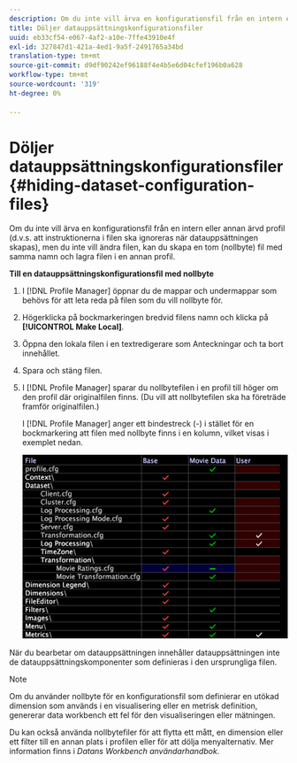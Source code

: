 ```yaml
---
description: Om du inte vill ärva en konfigurationsfil från en intern eller annan ärvd profil (d.v.s. att instruktionerna i filen ska ignoreras när datauppsättningen skapas), men du inte vill ändra filen, kan du skapa en tom (nollbyte) fil med samma namn och lagra filen i en annan profil.
title: Döljer datauppsättningskonfigurationsfiler
uuid: eb33cf54-e067-4af2-a10e-7ffe43910e4f
exl-id: 327847d1-421a-4ed1-9a5f-2491765a34bd
translation-type: tm+mt
source-git-commit: d9df90242ef96188f4e4b5e6d04cfef196b0a628
workflow-type: tm+mt
source-wordcount: '319'
ht-degree: 0%

---
```


# Döljer datauppsättningskonfigurationsfiler{#hiding-dataset-configuration-files}

Om du inte vill ärva en konfigurationsfil från en intern eller annan ärvd profil (d.v.s. att instruktionerna i filen ska ignoreras när datauppsättningen skapas), men du inte vill ändra filen, kan du skapa en tom (nollbyte) fil med samma namn och lagra filen i en annan profil.

**Till en datauppsättningskonfigurationsfil med nollbyte**

1. I [!DNL Profile Manager] öppnar du de mappar och undermappar som behövs för att leta reda på filen som du vill nollbyte för.
1. Högerklicka på bockmarkeringen bredvid filens namn och klicka på **[!UICONTROL Make Local]**.
1. Öppna den lokala filen i en textredigerare som Anteckningar och ta bort innehållet.
1. Spara och stäng filen.
1. I [!DNL Profile Manager] sparar du nollbytefilen i en profil till höger om den profil där originalfilen finns. (Du vill att nollbytefilen ska ha företräde framför originalfilen.)

   I [!DNL Profile Manager] anger ett bindestreck (-) i stället för en bockmarkering att filen med nollbyte finns i en kolumn, vilket visas i exemplet nedan.

   ![](assets/vis_ProfileManager_ZeroByteFile.png)

När du bearbetar om datauppsättningen innehåller datauppsättningen inte de datauppsättningskomponenter som definieras i den ursprungliga filen.

>[!NOTE]
>
>Om du använder nollbyte för en konfigurationsfil som definierar en utökad dimension som används i en visualisering eller en metrisk definition, genererar data workbench ett fel för den visualiseringen eller mätningen.

Du kan också använda nollbytefiler för att flytta ett mått, en dimension eller ett filter till en annan plats i profilen eller för att dölja menyalternativ. Mer information finns i *Datans Workbench användarhandbok*.
